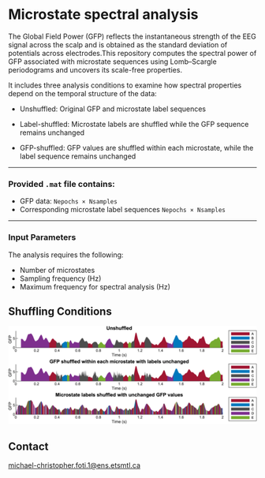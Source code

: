 # Microstate spectral analysis

The Global Field Power (GFP) reflects the instantaneous strength of the EEG signal across the scalp and is obtained as the standard deviation of potentials across electrodes.This repository computes the spectral power of GFP associated with microstate sequences using Lomb–Scargle periodograms and uncovers its scale-free properties.

It includes three analysis conditions to examine how spectral properties depend on the temporal structure of the data:

- Unshuffled: Original GFP and microstate label sequences

- Label-shuffled: Microstate labels are shuffled while the GFP sequence remains unchanged

- GFP-shuffled: GFP values are shuffled within each microstate, while the label sequence remains unchanged

---

### Provided `.mat` file contains:

- GFP data: `Nepochs × Nsamples`  
- Corresponding microstate label sequences `Nepochs × Nsamples`  

---
### Input Parameters

The analysis requires the following:

- Number of microstates  
- Sampling frequency (Hz)  
- Maximum frequency for spectral analysis (Hz)


## Shuffling Conditions

<img src="img/shuffling_conditions.png" width="550"/>

## Contact
michael-christopher.foti.1@ens.etsmtl.ca
